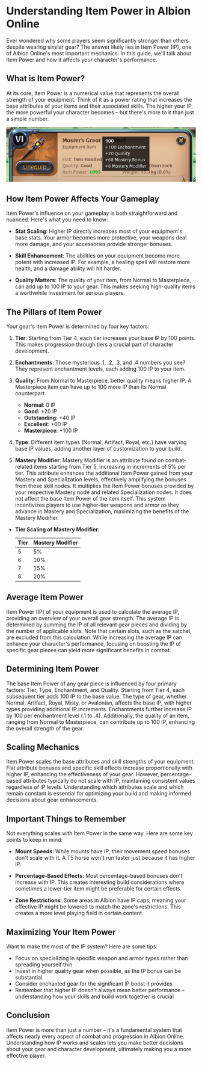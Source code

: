 <!--
title: "Understanding Item Power in Albion Online"
summary: "Learn everything about Item Power in Albion Online, from basic concepts to scaling mechanics."
author: "Albion Free Market"
date: "2024-12-12"
category: "game-mechanics"
tags: ["albion-online", "item-power", "game-mechanics"]
-->

# Understanding Item Power in Albion Online

Ever wondered why some players seem significantly stronger than others despite wearing similar gear? The answer likely lies in Item Power (IP), one of Albion Online's most important mechanics. In this guide, we'll talk about Item Power and how it affects your character's performance.

## What is Item Power?

At its core, Item Power is a numerical value that represents the overall strength of your equipment. Think of it as a power rating that increases the base attributes of your items and their associated skills. The higher your IP, the more powerful your character becomes – but there's more to it than just a simple number.

![Detailed Item Power - In game](https://raw.githubusercontent.com/JPCodeCraft/AlbionFreeMarketTutorials/main/tutorials/mechanics/item-power/image.png)

## How Item Power Affects Your Gameplay

Item Power's influence on your gameplay is both straightforward and nuanced. Here's what you need to know:

- **Stat Scaling**: Higher IP directly increases most of your equipment's base stats. Your armor becomes more protective, your weapons deal more damage, and your accessories provide stronger bonuses.

- **Skill Enhancement**: The abilities on your equipment become more potent with increased IP. For example, a healing spell will restore more health, and a damage ability will hit harder.

- **Quality Matters**: The quality of your item, from Normal to Masterpiece, can add up to 100 IP to your gear. This makes seeking high-quality items a worthwhile investment for serious players.

## The Pillars of Item Power

Your gear's Item Power is determined by four key factors:

1. **Tier**: Starting from Tier 4, each tier increases your base IP by 100 points. This makes progression through tiers a crucial part of character development.

2. **Enchantments**: Those mysterious .1, .2, .3, and .4 numbers you see? They represent enchantment levels, each adding 100 IP to your item.

3. **Quality**: From Normal to Masterpiece, better quality means higher IP. A Masterpiece item can have up to 100 more IP than its Normal counterpart.

   - **Normal**: 0 IP
   - **Good**: +20 IP
   - **Outstanding**: +40 IP
   - **Excellent**: +60 IP
   - **Masterpiece**: +100 IP

4. **Type**: Different item types (Normal, Artifact, Royal, etc.) have varying base IP values, adding another layer of customization to your build.

5. **Mastery Modifier**: Mastery Modifier is an attribute found on combat-related items starting from Tier 5, increasing in increments of 5% per tier. This attribute enhances the additional Item Power gained from your Mastery and Specialization levels, effectively amplifying the bonuses from these skill nodes. It multiplies the Item Power bonuses provided by your respective Mastery node and related Specialization nodes. It does not affect the base Item Power of the item itself. This system incentivizes players to use higher-tier weapons and armor as they advance in Mastery and Specialization, maximizing the benefits of the Mastery Modifier.

- **Tier Scaling of Mastery Modifier**:

  | Tier | Mastery Modifier |
  | ---- | ---------------- |
  | 5    | 5%               |
  | 6    | 10%              |
  | 7    | 15%              |
  | 8    | 20%              |

## Average Item Power

Item Power (IP) of your equipment is used to calculate the average IP, providing an overview of your overall gear strength. The average IP is determined by summing the IP of all relevant gear pieces and dividing by the number of applicable slots. Note that certain slots, such as the satchel, are excluded from this calculation. While increasing the average IP can enhance your character's performance, focusing on boosting the IP of specific gear pieces can yield more significant benefits in combat.

## Determining Item Power

The base Item Power of any gear piece is influenced by four primary factors: Tier, Type, Enchantment, and Quality. Starting from Tier 4, each subsequent tier adds 100 IP to the base value. The type of gear, whether Normal, Artifact, Royal, Misty, or Avalonian, affects the base IP, with higher types providing additional IP increments. Enchantments further increase IP by 100 per enchantment level (.1 to .4). Additionally, the quality of an item, ranging from Normal to Masterpiece, can contribute up to 100 IP, enhancing the overall strength of the gear.

## Scaling Mechanics

Item Power scales the base attributes and skill strengths of your equipment. Flat attribute bonuses and specific skill effects increase proportionally with higher IP, enhancing the effectiveness of your gear. However, percentage-based attributes typically do not scale with IP, maintaining consistent values regardless of IP levels. Understanding which attributes scale and which remain constant is essential for optimizing your build and making informed decisions about gear enhancements.

## Important Things to Remember

Not everything scales with Item Power in the same way. Here are some key points to keep in mind:

- **Mount Speeds**: While mounts have IP, their movement speed bonuses don't scale with it. A T5 horse won't run faster just because it has higher IP.

- **Percentage-Based Effects**: Most percentage-based bonuses don't increase with IP. This creates interesting build considerations where sometimes a lower-tier item might be preferable for certain effects.

- **Zone Restrictions**: Some areas in Albion have IP caps, meaning your effective IP might be lowered to match the zone's restrictions. This creates a more level playing field in certain content.

## Maximizing Your Item Power

Want to make the most of the IP system? Here are some tips:

- Focus on specializing in specific weapon and armor types rather than spreading yourself thin
- Invest in higher quality gear when possible, as the IP bonus can be substantial
- Consider enchanted gear for the significant IP boost it provides
- Remember that higher IP doesn't always mean better performance – understanding how your skills and build work together is crucial

## Conclusion

Item Power is more than just a number – it's a fundamental system that affects nearly every aspect of combat and progression in Albion Online. Understanding how IP works and scales lets you make better decisions about your gear and character development, ultimately making you a more effective player.
